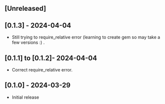 ## [Unreleased]

## [0.1.3] - 2024-04-04

- Still trying to require_relative error (learning to create gem so may take a few versions :) .

## [0.1.1] to [0.1.2]- 2024-04-04

- Correct require_relative error.

## [0.1.0] - 2024-03-29

- Initial release
